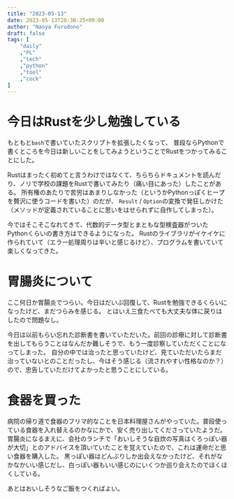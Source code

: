 ```yaml
---
title: "2023-05-13"
date: 2023-05-13T20:38:25+09:00
author: "Naoya Furudono"
draft: false
tags: [
    "daily"
    ,"PL"
    ,"tech"
    ,"python"
    ,"tool"
    ,"cock"
]
---
```


# 今日はRustを少し勉強している

もともと`bash`で書いていたスクリプトを拡張したくなって、
普段ならPythonで書くところを今日は新しいことをしてみようということでRustをつかってみることにした。

Rustはまったく初めてと言うわけではなくて、ちらちらドキュメントを読んだり、ノリで学校の課題をRustで書いてみたり（痛い目にあった）したことがある。
所有権のあたりで苦労はあまりしなかった（というかPythonっぽくヒープを贅沢に使うコードを書いた）のだが、
`Result` / `Option`の変換で発狂しかけた（メソッドが定義されていることに思いをはせられずに自作してしまった）。

今ではそこそこなれてきて、代数的データ型とまともな型検査器がついたPythonくらいの書き方はできるようになった。
Rustのライブラリがイケイケに作られていて（エラー処理周りは辛いと感じるけど）、プログラムを書いていて楽しくなってきた。

# 胃腸炎について

ここ何日か胃腸炎でつらい。今日はだいぶ回復して、Rustを勉強できるくらいになったけど、まだつらみを感じる。
とはいえ三食たべても大丈夫な体に戻りはしたので問題なし。

今日は以前もらい忘れた診断書を書いていただいた。前回の診療に対して診断書を出してもらうことはなんだか難しそうで、もう一度診察していただくことになってしまった。
自分の中では治ったと思っていたけど、見ていただいたらまだ治っていないとのことだったし、今はそう感じる（流されやすい性格なのか？）ので、忠告していただけてよかったと思うことにしている。

# 食器を買った

病院の帰り道で食器のフリマ的なことを日本料理屋さんがやっていた。普段使っている食器を入れ替えるのかなにかで、安く売り出してくださっていたようだ。
胃腸炎になるまえに、会社のランチで「おいしそうな自炊の写真はくろっぽい器が大切」とのアドバイスを頂いていたことを覚えていたので、これは運命だと思い食器を購入した。
黒っぽい器はどんぶりしか出会えなかったけど、それがなかなかいい感じだし、白っぽい器もいい感じのにいくつか巡り会えたのでほくほくしている。

あとはおいしそうなご飯をつくればよい。

